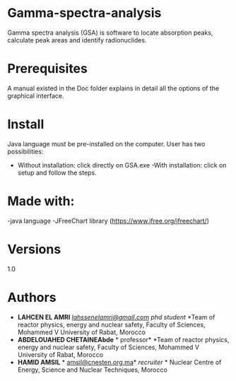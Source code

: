 # Gamma-spectra-analysis
Gamma spectra analysis (GSA) is software to locate absorption peaks, calculate peak areas and identify radionuclides.


# Prerequisites
A manual existed in the Doc folder explains in detail all the options of the graphical interface.


# Install
Java language must be pre-installed on the computer.
User has two possibilities:
- Without installation: click directly on GSA.exe
-With installation: click on setup and follow the steps.


# Made with:
-java language
-JFreeChart library (https://www.jfree.org/jfreechart/)


# Versions
1.0


# Authors
* **LAHCEN EL AMRI** *lahssenelamri@gmail.com* *phd student* *Team of reactor physics, energy and nuclear safety, Faculty of Sciences, Mohammed V University of Rabat, Morocco
*  **ABDELOUAHED CHETAINEAbde** * professor* *Team of reactor physics, energy and nuclear safety, Faculty of Sciences, Mohammed V University of Rabat, Morocco
* **HAMID AMSIL** *  amsil@cnesten.org.ma*  *recruiter* * Nuclear Centre of Energy, Science and Nuclear Techniques, Morocco
